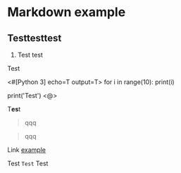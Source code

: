 Markdown example
================

Testtesttest
------------

1. Test test

Te*s*t

<#[Python 3] echo=T output=T>
for i in range(10):
    print(i)

print('Test')
<@>

T**es**t

> qqq

> qqq

Link [example](https://pl.wikipedia.org/wiki/Markdown)

Test `Test` Test

